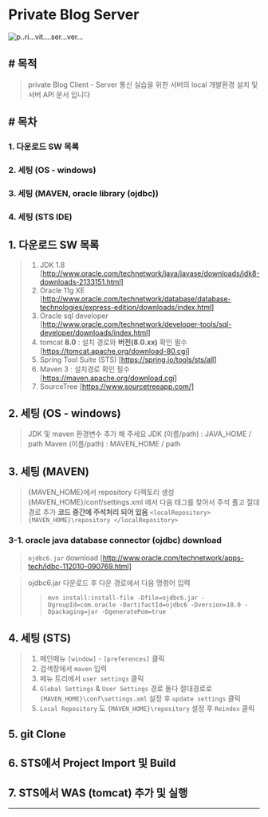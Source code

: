 Private Blog Server
================================
![p..ri...vit....ser...ver...](https://drive.google.com/file/d/1nQUzOXmUtc3Cy3F6p0R5FxqGVpzZrfk2/view?usp=sharing)

## \# 목적
> private Blog Client - Server 통신 실습을 위한
> 서버의 local 개발환경 설치 및 서버 API 문서 입니다

## \# 목차
### 1. 다운로드 SW 목록
### 2. 세팅 (OS - windows)
### 3. 세팅 (MAVEN, oracle library (ojdbc))
### 4. 세팅 (STS IDE)

## 1. 다운로드 SW 목록
> 1. JDK 1.8 [http://www.oracle.com/technetwork/java/javase/downloads/jdk8-downloads-2133151.html]
> 2. Oracle 11g XE [http://www.oracle.com/technetwork/database/database-technologies/express-edition/downloads/index.html]
> 3. Oracle sql developer [http://www.oracle.com/technetwork/developer-tools/sql-developer/downloads/index.html]
> 4. tomcat **8.0** : 설치 경로와 **버전(8.0.xx)** 확인 필수 [https://tomcat.apache.org/download-80.cgi]
> 5. Spring Tool Suite (STS) [https://spring.io/tools/sts/all]
> 6. Maven 3 : 설치경로 확인 필수 [https://maven.apache.org/download.cgi]
> 7. SourceTree [https://www.sourcetreeapp.com/]

## 2. 세팅 (OS - windows)
> JDK 및 maven 환경변수 추가 해 주세요
> JDK (이름/path) : JAVA_HOME / path
> Maven (이름/path) : MAVEN_HOME / path

## 3. 세팅 (MAVEN)
> {MAVEN_HOME}에서 repository 디렉토리 생성
> {MAVEN_HOME}/conf/settings.xml 에서 다음 태그를 찾아서 주석 풀고 절대경로 추가
> **코드 중간에 주석처리 되어 있음**
> `<localRepository>
{MAVEN_HOME}\repository
</localRepository>`

### 3-1. oracle java database connector (ojdbc) download
> `ojdbc6.jar` download [http://www.oracle.com/technetwork/apps-tech/jdbc-112010-090769.html]

> ojdbc6.jar 다운로드 후 다운 경로에서 다음 명령어 입력
>> `mvn install:install-file -Dfile=ojdbc6.jar -DgroupId=com.oracle -DartifactId=ojdbc6 -Dversion=10.0 -Dpackaging=jar -DgeneratePom=true`

## 4. 세팅 (STS)
> 1. 메인메뉴 `[window]` - `[preferences]` 클릭
> 2. 검색창에서 `maven` 입력
> 3. 메뉴 트리에서 `user settings` 클릭
> 4. `Global Settings` & `User Settings` 경로 둘다 절대경로로 `{MAVEN_HOME}\conf\settings.xml` 설정 후 `update settings` 클릭
> 5. `Local Repository` 도 `{MAVEN_HOME}\repository` 설정 후 `Reindex` 클릭

## 5. git Clone
## 6. STS에서 Project Import 및 Build
## 7. STS에서 WAS (tomcat) 추가 및 실행

***
